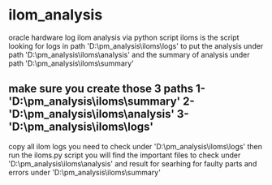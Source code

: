 # ilom_analysis
oracle hardware log ilom analysis via python script
iloms is the script looking for logs in path 'D:\pm_analysis\iloms\logs' to put the analysis under path 'D:\pm_analysis\iloms\analysis'  and the summary of analysis under path 'D:\pm_analysis\iloms\summary'

make sure you create those 3 paths 
1-'D:\pm_analysis\iloms\summary'
2-'D:\pm_analysis\iloms\analysis'
3-'D:\pm_analysis\iloms\logs'
------------------------------------------------------------------------------------
copy all ilom logs you need to check under 'D:\pm_analysis\iloms\logs'
then run the iloms.py script 
you will find the important files to check under 'D:\pm_analysis\iloms\analysis' 
and result for searhing for faulty parts and errors under 'D:\pm_analysis\iloms\summary'
